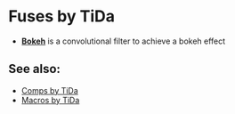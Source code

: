
# Fuses by TiDa

- **[Bokeh](Bokeh.md)** is a convolutional filter to achieve a bokeh effect

## See also:

- [Comps by TiDa](../../Comp/tida/README.md)
- [Macros by TiDa](../../Macros/tida/README.md)
